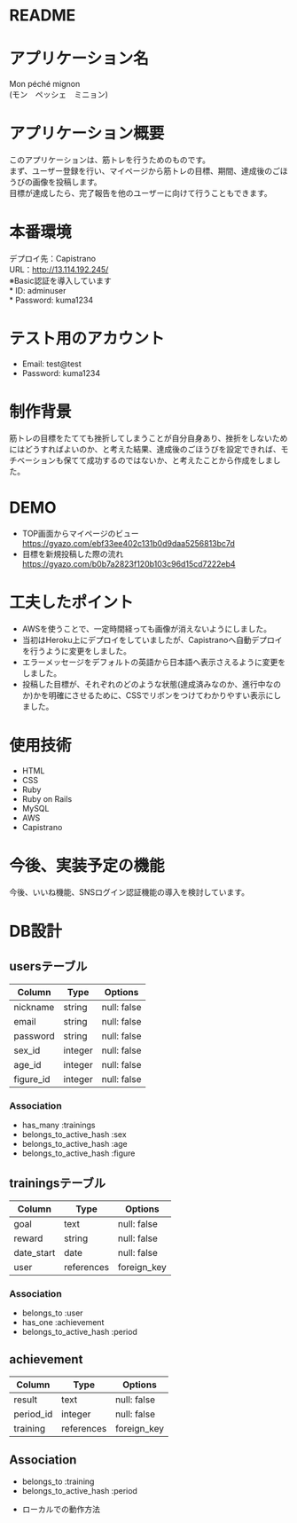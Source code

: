 # README

# アプリケーション名

Mon péché mignon
<br>(モン　ペッシェ　ミニョン)</br>

# アプリケーション概要

このアプリケーションは、筋トレを行うためのものです。
<br>まず、ユーザー登録を行い、マイページから筋トレの目標、期間、達成後のごほうびの画像を投稿します。
<br>目標が達成したら、完了報告を他のユーザーに向けて行うこともできます。


# 本番環境

 デプロイ先：Capistrano
 <br>URL：http://13.114.192.245/
 <br>※Basic認証を導入しています
  <br>* ID: adminuser
  <br>* Password: kuma1234

# テスト用のアカウント

* Email: test@test<br> 
* Password: kuma1234

# 制作背景
筋トレの目標をたてても挫折してしまうことが自分自身あり、挫折をしないためにはどうすればよいのか、と考えた結果、達成後のごほうびを設定できれば、モチベーションも保てて成功するのではないか、と考えたことから作成をしました。

# DEMO
* TOP画面からマイページのビュー
<br>https://gyazo.com/ebf33ee402c131b0d9daa5256813bc7d
* 目標を新規投稿した際の流れ
<br>https://gyazo.com/b0b7a2823f120b103c96d15cd7222eb4

# 工夫したポイント

* AWSを使うことで、一定時間経っても画像が消えないようにしました。
* 当初はHeroku上にデプロイをしていましたが、Capistranoへ自動デプロイを行うように変更をしました。
* エラーメッセージをデフォルトの英語から日本語へ表示さえるように変更をしました。
* 投稿した目標が、それぞれのどのような状態(達成済みなのか、進行中なのか)かを明確にさせるために、CSSでリボンをつけてわかりやすい表示にしました。

# 使用技術

* HTML
* CSS
* Ruby
* Ruby on Rails
* MySQL
* AWS
* Capistrano


# 今後、実装予定の機能

今後、いいね機能、SNSログイン認証機能の導入を検討しています。

# DB設計

## usersテーブル

| Column          | Type    | Options     |
| --------------- | ------- | ----------- |
| nickname        | string  | null: false |
| email           | string  | null: false |
| password        | string  | null: false |
| sex_id          | integer | null: false |
| age_id          | integer | null: false |
| figure_id       | integer | null: false |

### Association

- has_many :trainings
- belongs_to_active_hash :sex
- belongs_to_active_hash :age
- belongs_to_active_hash :figure


## trainingsテーブル

| Column     | Type       | Options     |
| ---------- | ---------- | ----------- |
| goal       | text       | null: false |
| reward     | string     | null: false |
| date_start | date    | null: false |
| user       | references | foreign_key |

### Association

- belongs_to :user
- has_one :achievement
- belongs_to_active_hash :period


## achievement

| Column    | Type       | Options     |
| --------- | ---------- | ----------- |
| result    | text       | null: false |
| period_id | integer    | null: false |
| training  | references | foreign_key |

## Association

- belongs_to :training
- belongs_to_active_hash :period


* ローカルでの動作方法


